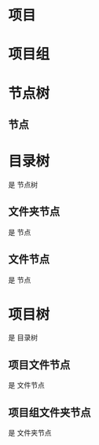 # 项目

# 项目组

# 节点树

## 节点

# 目录树

是 节点树

## 文件夹节点

是 节点

## 文件节点

是 节点

# 项目树

是 目录树

## 项目文件节点

是 文件节点

## 项目组文件夹节点

是 文件夹节点
